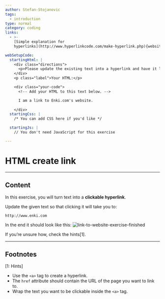```yaml
---
author: Stefan-Stojanovic
tags:
  - introduction
type: normal
category: coding
links:
  - >-
    [Simple explanation for
    hyperlinks](http://www.hyperlinkcode.com/make-hyperlink.php){website}

webSetupCode:
  startingHtml: |
    <div class="directions">
      <p>Please update the existing text into a hyperlink and have it link to "http://www.enki.com".</p>
    </div>
    <p class="label">Your HTML:</p>

    <div class="your-code">
      <!-- Add your HTML to this text below. -->

      I am a link to Enki.com's website.
    
    </div>
  startingCss: |
    /* You can add CSS here if you'd like */

  startingJs: |
    // You don't need JavaScript for this exercise

---
```


# HTML create link

---

## Content

In this exercise, you will turn text into a **clickable hyperlink**.  

Update the given text so that clicking it will take you to:
```plain-text
http://www.enki.com
```

In the end it should look like this:
![link-to-website-exercise-finished](https://img.enkipro.com/a0b96acfb2d6c2901aac179db9a97e82.png)

If you’re unsure how, check the hints[1].

---

## Footnotes


[1: Hints]
- Use the `<a>` tag to create a hyperlink.  
- The `href` attribute should contain the URL of the page you want to link to.  
- Wrap the text you want to be clickable inside the `<a>` tag.  
